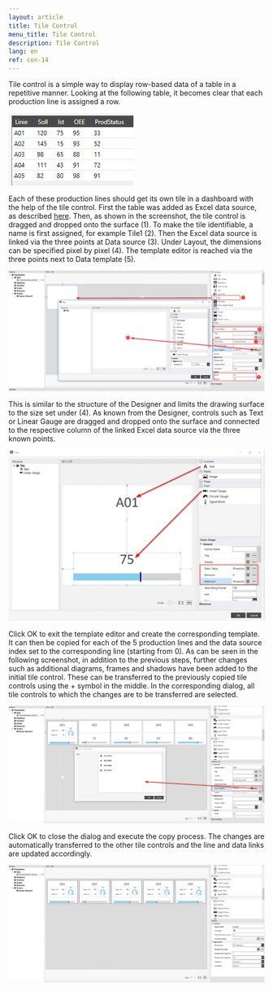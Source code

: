 ```yaml
---
layout: article
title: Tile Control
menu_title: Tile Control
description: Tile Control
lang: en
ref: con-14
---
```


Tile control is a simple way to display row-based data of a table in a repetitive manner. 
Looking at the following table, it becomes clear that each production line is assigned a row.

![table production line](/assets/images/Controls/Tile/table.png)

Each of these production lines should get its own tile in a dashboard with the help of the tile control. First the table was added as Excel data source, as described [here](/data_sources/13-en-excel.html).
Then, as shown in the screenshot, the tile control is dragged and dropped onto the surface (1). To make the tile identifiable, a name is first assigned, for example Tile1 (2). Then the Excel data source is linked via the three points at Data source (3). Under Layout, the dimensions can be specified pixel by pixel (4). 
The template editor is reached via the three points next to Data template (5). 

![tile image1](/assets/images/Controls/Tile/tile1.png)

This is similar to the structure of the Designer and limits the drawing surface to the size set under (4). As known from the Designer, controls such as Text or Linear Gauge are dragged and dropped onto the surface and connected to the respective column of the linked Excel data source via the three known points.

![tile image2](/assets/images/Controls/Tile/tile2.png)

Click OK to exit the template editor and create the corresponding template. 
It can then be copied for each of the 5 production lines and the data source index set to the corresponding line (starting from 0).
As can be seen in the following screenshot, in addition to the previous steps, further changes such as additional diagrams, frames and shadows have been added to the initial tile control.
These can be transferred to the previously copied tile controls using the + symbol in the middle.
In the corresponding dialog, all tile controls to which the changes are to be transferred are selected.

![tile image3](/assets/images/Controls/Tile/tile3.png)

Click OK to close the dialog and execute the copy process. The changes are automatically transferred to the other tile controls and the line and data links are updated accordingly.

![tile image4](/assets/images/Controls/Tile/tile4.png)